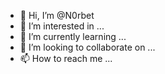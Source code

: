 - 👋 Hi, I’m @N0rbet
- 👀 I’m interested in ...
- 🌱 I’m currently learning ...
- 💞️ I’m looking to collaborate on ...
- 📫 How to reach me ...

<!---
N0rbet/N0rbet is a ✨ special ✨ repository because its `README.md` (this file) appears on your GitHub profile.
You can click the Preview link to take a look at your changes.
--->
